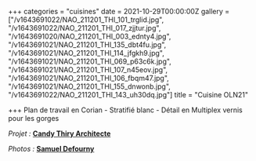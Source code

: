 +++
categories = "cuisines"
date = 2021-10-29T00:00:00Z
gallery = ["/v1643691022/NAO_211201_THI_101_trglid.jpg", "/v1643691022/NAO_211201_THI_017_zjjtur.jpg", "/v1643691020/NAO_211201_THI_003_ednty4.jpg", "/v1643691021/NAO_211201_THI_135_dbt4fu.jpg", "/v1643691021/NAO_211201_THI_114_jfgkh9.jpg", "/v1643691021/NAO_211201_THI_069_p63c6k.jpg", "/v1643691021/NAO_211201_THI_107_n45eov.jpg", "/v1643691021/NAO_211201_THI_106_fbqm47.jpg", "/v1643691021/NAO_211201_THI_155_dnwonb.jpg", "/v1643691022/NAO_211201_THI_143_uh30dq.jpg"]
title = "Cuisine OLN21"

+++
Plan de travail en Corian - Stratifié blanc - Détail en Multiplex vernis pour les gorges

_Projet :_ [**Candy Thiry Architecte**](https://www.houzz.fr/professionnels/architecte/atelier-d-architecture-candy-thiry-pfvwfr-pf\~219738149)

_Photos :_ [**Samuel Defourny**](https://www.smdf.be/)